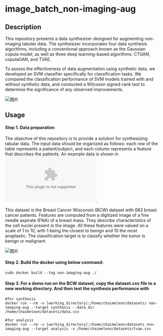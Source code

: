 # image_batch_non-imaging-aug

## Description
This repository presents a data synthesizer designed for augmenting non-imaging tabular data. The synthesizer incorporates four data synthesis algorithms, including a conventional approach known as the Gaussian copula model, as well as three deep learning-based algorithms: CTGAN, copulaGAN, and TVAE.

To assess the effectiveness of data augmentation using synthetic data, we developed an SVM classifier specifically for classification tasks. We compared the classification performance of SVM models trained with and without synthetic data, and conducted a Wilcoxon signed-rank test to determine the significance of any observed improvements.

![图片](https://user-images.githubusercontent.com/30890745/236931994-370ee336-a8f9-419d-853b-b5229bae1fc7.png)



## Usage
#### Step 1. Data preparation

The objective of this repository is to provide a solution for synthesizing tabular data. The input data should be organized as follows: each row of the table represents a patient/subject, and each column represents a feature that describes the patients. An example data is shown in ![data.csv](./data.csv).

This dataset is the Breast Cancer Wisconsin (BCW) dataset with 683 breast cancer patients. Features are computed from a digitized image of a fine needle aspirate (FNA) of a breast mass. They describe characteristics of the cell nuclei present in the image. All these features were valued on a scale of 1 to 10, with 1 being the closest to benign and 10 the most anaplastic. The classification target is to classify whether the tumor is benign or malignant.

![图片](https://user-images.githubusercontent.com/30890745/236933499-38cd6e5a-aa4b-4c16-8f09-d5e9ae998c77.png)



#### Step 2. Build the docker using below command:
```
sudo docker build --tag non-imaging-aug ./
```

#### Step 3. For a demo run on the BCW dataset, copy the dataset.csv file to a new working directory. And then test the synthesis performance with

```
#for synthesis
docker run --rm -v [working_directory]:/home/chaimeleon/datasets/ non-imaging-aug --target synthesis --data_dir /home/chaimeleon/datasets/data.csv

#for analysis
docker run --rm -v [working_directory]:/home/chaimeleon/datasets non-imaging-aug --target analysis -s /home/chaimeleon/datasets/tvae.csv
```

